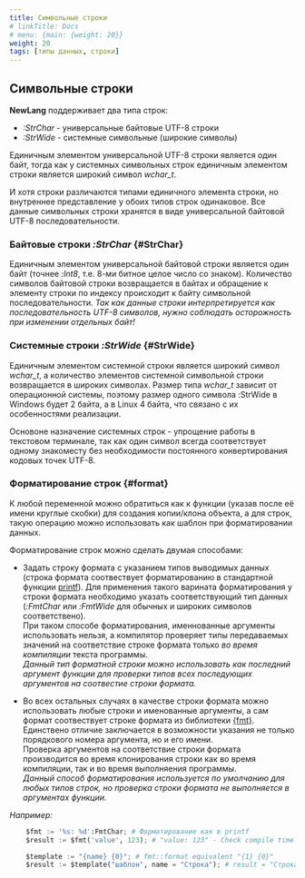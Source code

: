 ```yaml
---
title: Символьные строки
# linkTitle: Docs
# menu: {main: {weight: 20}}
weight: 20
tags: [типы данных, строки]
---
```


## Символьные строки

**NewLang** поддерживает два типа строк: 
- *:StrChar* - универсальные байтовые UTF-8 строки
- *:StrWide* - системные символьные (широкие символы) 

Единичным элементом универсальной UTF-8 строки является один байт, 
тогда как у системных символьных строк единичным элементом строки является широкий символ *wchar_t*.

И хотя строки различаются типами единичного элемента строки, но внутреннее представление у обоих типов строк одинаковое.
Все данные символьных строки хранятся в виде универсальной байтовой UTF-8 последовательности.

### Байтовые строки *:StrChar* {#StrChar}

Единичным элементом универсальной байтовой строки является один байт (точнее *:Int8*, т.е. 8-ми битное целое число со знаком).
Количество символов байтовой строки возвращается в байтах и обращение к элементу строки по индексу происходит к байту символьной последовательности.
*Так как данные строки интерпретируется как последовательность UTF-8 символов, нужно соблюдать осторожность при изменении отдельных байт!*


### Системные строки *:StrWide* {#StrWide}

Единичным элементом системной строки является широкий символ *wchar_t*, а количество элементов системной символьной строки возвращается в широких символах.
Размер типа *wchar_t* зависит от операционной системы, поэтому размер одного символа :StrWide в Windows будет 2 байта, а в Linux 4 байта,
что связано с их особенностями реализации.

Основоне назначение системных строк - упрощение работы в текстовом терминале, 
так как один символ всегда соответствует одному знакоместу без необходимости постоянного конвертирования кодовых точек UTF-8.


### Форматирование строк {#format}
К любой переменной можно обратиться как к функции (указав после её имени круглые скобки) для создания копии/клона объекта, 
а для строк, такую операцию можно использовать как шаблон при форматировании данных. 

Форматирование строк можно сделать двумая способами:
- Задать строку формата с указанием типов выводимых данных (строка формата соотвествует форматированию в стандартной функции [printf](https://en.wikipedia.org/wiki/Printf)).
Для применения такого варината форматирования у строки формата необходимо указать соответствующий тип данных 
(*:FmtChar* или *:FmtWide* для обычных и широких символов соответствено).  
При таком способе форматирования, именнованные аргументы использовать нельзя,
а компилятор проверяет типы передаваемых значений на соответствие строке формата только *во время компиляции* текста программы.   
*Данный тип форматной строки можно использовать как последний аргумент функции для проверки 
типов всех последующих аргументов на соотвестие строки формата.*

- Во всех остальных случаях в качестве строки формата можно использовать любые строки и именованные аргументы, 
а сам формат соотвествует строке формата из библиотеки [{fmt}](https://fmt.dev/latest/syntax.html).   
Единствено отличие заключается в возможности указания не только порядкового номера аргумента, но и его имени.  
Проверка аргументов на соответствие строки формата производится во время клонирования строки как во время компиляции, 
так и во время выполняения программы.   
*Данный способ форматирования используется по умолчанию для любых типов строк, 
но проверка строки формата не выполняется в аргументах функции.*   

*Например:*
```python
    $fmt := '%s: %d':FmtChar; # Форматирование как в printf
    $result := $fmt('value', 123); # "value: 123" - Check compile time only! 

    $template := "{name} {0}"; # fmt::format equivalent "{1} {0}"
    $result := $template("шаблон", name = "Строка"); # result = "Строка шаблон"

```


